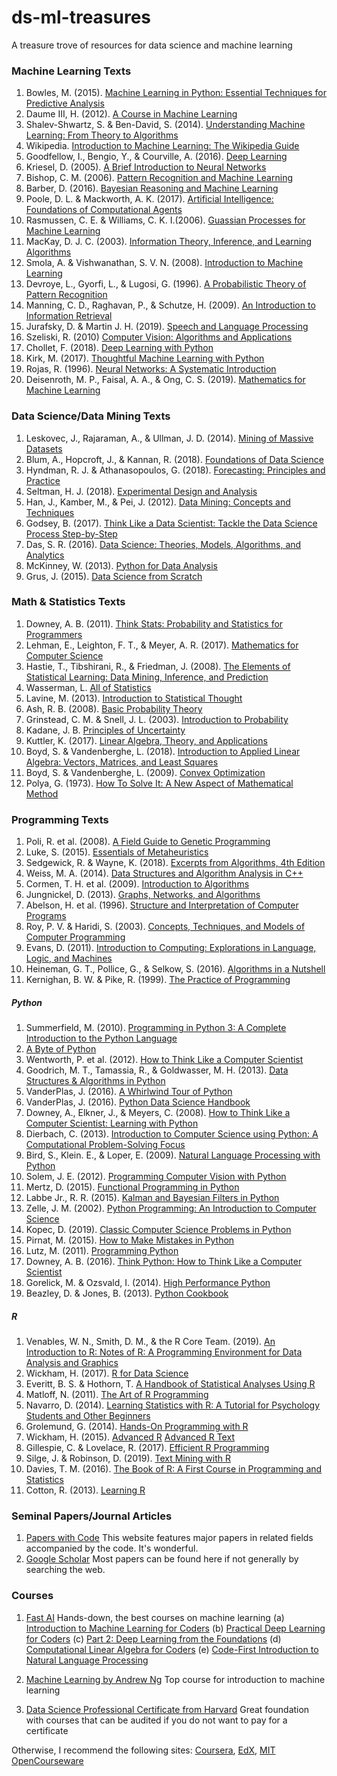 # ds-ml-treasures
A treasure trove of resources for data science and machine learning



### Machine Learning Texts
1. Bowles, M. (2015). [Machine Learning in Python: Essential Techniques for Predictive Analysis](https://pythonizame.s3.amazonaws.com/media/Book/machine-learning-python-essential-techniques-predictive-analysis/file/008c0aac-9784-11e5-964d-04015fb6ba01.pdf)
2. Daume III, H. (2012). [A Course in Machine Learning](http://ciml.info/dl/v0_8/ciml-v0_8-all.pdf)
3. Shalev-Shwartz, S. & Ben-David, S. (2014). [Understanding Machine Learning: From Theory to Algorithms](https://www.cs.huji.ac.il/~shais/UnderstandingMachineLearning/understanding-machine-learning-theory-algorithms.pdf)
4. Wikipedia. [Introduction to Machine Learning: The Wikipedia Guide](http://www.datascienceassn.org/sites/default/files/Introduction%20to%20Machine%20Learning.pdf)
5. Goodfellow, I., Bengio, Y., & Courville, A. (2016). [Deep Learning](http://www.deeplearningbook.org/)
6. Kriesel, D. (2005). [A Brief Introduction to Neural Networks](http://www.dkriesel.com/_media/science/neuronalenetze-en-zeta2-2col-dkrieselcom.pdf)
7. Bishop, C. M. (2006). [Pattern Recognition and Machine Learning](http://users.isr.ist.utl.pt/~wurmd/Livros/school/Bishop%20-%20Pattern%20Recognition%20And%20Machine%20Learning%20-%20Springer%20%202006.pdf)
8. Barber, D. (2016). [Bayesian Reasoning and Machine Learning](http://web4.cs.ucl.ac.uk/staff/D.Barber/textbook/091117.pdf)
9. Poole, D. L. & Mackworth, A. K. (2017). [Artificial Intelligence: Foundations of Computational Agents](https://artint.info/2e/html/ArtInt2e.html)
10. Rasmussen, C. E. & Williams, C. K. I.(2006). [Guassian Processes for Machine Learning](http://www.gaussianprocess.org/gpml/chapters/RW.pdf)
11. MacKay, D. J. C. (2003). [Information Theory, Inference, and Learning Algorithms](http://web.cs.iastate.edu/~honavar/infotheorybook.pdf)
12. Smola, A. & Vishwanathan, S. V. N. (2008). [Introduction to Machine Learning](http://alex.smola.org/drafts/thebook.pdf)
13. Devroye, L., Gyorfi, L., & Lugosi, G. (1996). [A Probabilistic Theory of Pattern Recognition](http://www.szit.bme.hu/~gyorfi/pbook.pdf)
14. Manning, C. D., Raghavan, P., & Schutze, H. (2009). [An Introduction to Information Retrieval](https://nlp.stanford.edu/IR-book/pdf/irbookprint.pdf)
15. Jurafsky, D. & Martin J. H. (2019). [Speech and Language Processing](https://web.stanford.edu/~jurafsky/slp3/)
16. Szeliski, R. (2010) [Computer Vision: Algorithms and Applications](http://szeliski.org/Book/drafts/SzeliskiBook_20100903_draft.pdf)
17. Chollet, F. (2018). [Deep Learning with Python](http://faculty.neu.edu.cn/yury/AAI/Textbook/Deep%20Learning%20with%20Python.pdf)
18. Kirk, M. (2017). [Thoughtful Machine Learning with Python](http://feineigle.com/static/books/2018/thoughtful_machine_learning_python/Thoughtful_Machine_Learning_with_Python_-_A_Test-Driven_Approach.pdf)
19. Rojas, R. (1996). [Neural Networks: A Systematic Introduction](http://page.mi.fu-berlin.de/rojas/neural/neuron.pdf)
20. Deisenroth, M. P., Faisal, A. A., & Ong, C. S. (2019). [Mathematics for Machine Learning](https://mml-book.github.io/book/mml-book.pdf)





### Data Science/Data Mining Texts
1. Leskovec, J., Rajaraman, A., & Ullman, J. D. (2014). [Mining of Massive Datasets](http://infolab.stanford.edu/~ullman/mmds/book.pdf)
2. Blum, A., Hopcroft, J., & Kannan, R. (2018). [Foundations of Data Science](https://www.cs.cornell.edu/jeh/book.pdf)
3. Hyndman, R. J. & Athanasopoulos, G. (2018). [Forecasting: Principles and Practice](https://otexts.com/fpp2/)
4. Seltman, H. J. (2018). [Experimental Design and Analysis](http://www.stat.cmu.edu/~hseltman/309/Book/Book.pdf)
5. Han, J., Kamber, M., & Pei, J. (2012). [Data Mining: Concepts and Techniques](https://myweb.sabanciuniv.edu/rdehkharghani/files/2016/02/The-Morgan-Kaufmann-Series-in-Data-Management-Systems-Jiawei-Han-Micheline-Kamber-Jian-Pei-Data-Mining.-Concepts-and-Techniques-3rd-Edition-Morgan-Kaufmann-2011.pdf)
6. Godsey, B. (2017). [Think Like a Data Scientist: Tackle the Data Science Process Step-by-Step](http://projectinformationsystem.com/venohostshare/download/dXBsb2Fkcy9lYm9vay9Qcm9ncmFtbWluZy9UaGluay1MaWtlLWEtRGF0YS1TY2llbnRpc3QtVGFja2xlLXRoZS1kYXRhLXNjaWVuY2UtcHJvY2Vzcy1zdGVwLWJ5LXN0ZXAucGRm/h/b413a5502fa344b7b6c146bfba81bc19)
7. Das, S. R. (2016). [Data Science: Theories, Models, Algorithms, and Analytics](https://srdas.github.io/Papers/DSA_Book.pdf)
8. McKinney, W. (2013). [Python for Data Analysis](http://bedford-computing.co.uk/learning/wp-content/uploads/2015/10/Python-for-Data-Analysis.pdf)
9. Grus, J. (2015). [Data Science from Scratch](http://math.ecnu.edu.cn/~lfzhou/seminar/%5BJoel_Grus%5D_Data_Science_from_Scratch_First_Princ.pdf)



### Math & Statistics Texts
1. Downey, A. B. (2011). [Think Stats: Probability and Statistics for Programmers](http://www.greenteapress.com/thinkstats/thinkstats.pdf)
2. Lehman, E., Leighton, F. T., & Meyer, A. R. (2017). [Mathematics for Computer Science](https://courses.csail.mit.edu/6.042/spring17/mcs.pdf)
3. Hastie, T., Tibshirani, R., & Friedman, J. (2008). [The Elements of Statistical Learning: Data Mining, Inference, and Prediction](https://web.stanford.edu/~hastie/ElemStatLearn//printings/ESLII_print10.pdf)
4. Wasserman, L. [All of Statistics](https://www.ic.unicamp.br/~wainer/cursos/1s2013/ml/livro.pdf)
5. Lavine, M. (2013). [Introduction to Statistical Thought](http://people.math.umass.edu/~lavine/Book/book.pdf)
6. Ash, R. B. (2008). [Basic Probability Theory](https://faculty.math.illinois.edu/~r-ash/BPT/BPT.pdf)
7. Grinstead, C. M. & Snell, J. L. (2003). [Introduction to Probability](https://math.dartmouth.edu/~prob/prob/prob.pdf)
8. Kadane, J. B. [Principles of Uncertainty](http://www.stat.cmu.edu/~kadane/principles.pdf)
9. Kuttler, K. (2017). [Linear Algebra, Theory, and Applications](https://math.byu.edu/~klkuttle/Linearalgebra.pdf)
10. Boyd, S. & Vandenberghe, L. (2018). [Introduction to Applied Linear Algebra: Vectors, Matrices, and Least Squares](https://web.stanford.edu/~boyd/vmls/vmls.pdf)
11. Boyd, S. & Vandenberghe, L. (2009). [Convex Optimization](https://web.stanford.edu/~boyd/cvxbook/bv_cvxbook.pdf)
12. Polya, G. (1973). [How To Solve It: A New Aspect of Mathematical Method](http://jwilson.coe.uga.edu/EMT725/References/Polya_HowToSolveIt.pdf)




### Programming Texts
1. Poli, R. et al. (2008). [A Field Guide to Genetic Programming](https://dces.essex.ac.uk/staff/rpoli/gp-field-guide/A_Field_Guide_to_Genetic_Programming.pdf)
2. Luke, S. (2015). [Essentials of Metaheuristics](https://cs.gmu.edu/~sean/book/metaheuristics/Essentials.pdf)
3. Sedgewick, R. & Wayne, K. (2018). [Excerpts from Algorithms, 4th Edition](https://algs4.cs.princeton.edu/home/)
4. Weiss, M. A. (2014). [Data Structures and Algorithm Analysis in C++](http://iips.icci.edu.iq/images/exam/DataStructuresAndAlgorithmAnalysisInCpp_2014.pdf)
5. Cormen, T. H. et al. (2009). [Introduction to Algorithms](http://ressources.unisciel.fr/algoprog/s00aaroot/aa00module1/res/%5BCormen-AL2011%5DIntroduction_To_Algorithms-A3.pdf)
6. Jungnickel, D. (2013). [Graphs, Networks, and Algorithms](https://doc.lagout.org/science/0_Computer%20Science/2_Algorithms/Graphs%2c%20Networks%20and%20Algorithms%20%284th%20ed.%29%20%5bJungnickel%202012-11-09%5d.pdf)
7. Abelson, H. et al. (1996). [Structure and Interpretation of Computer Programs](http://web.mit.edu/alexmv/6.037/sicp.pdf)
8. Roy, P. V. & Haridi, S. (2003). [Concepts, Techniques, and Models of Computer Programming](http://citeseerx.ist.psu.edu/viewdoc/download?doi=10.1.1.102.7366&rep=rep1&type=pdf)
9. Evans, D. (2011). [Introduction to Computing: Explorations in Language, Logic, and Machines](https://computingbook.org/FullText.pdf)
10. Heineman, G. T., Pollice, G., & Selkow, S. (2016). [Algorithms in a Nutshell](http://www.r-5.org/files/books/computers/algo-list/common/Heineman_Pollice_Selkow-Algorithms_in_a_Nutshell-EN.pdf)
11. Kernighan, B. W. & Pike, R. (1999). [The Practice of Programming](http://index-of.co.uk/Etc/The.Practice.of.Programming.-.B.W..Kernighan..pdf)


##### Python
1. Summerfield, M. (2010). [Programming in Python 3: A Complete Introduction to the Python Language](https://doc.lagout.org/programmation/python/Programming%20in%20Python%203_%20A%20Complete%20Introduction%20to%20the%20Python%20Language%20%282nd%20ed.%29%20%5BSummerfield%202009-11-22%5D.pdf)
2. [A Byte of Python](https://python.swaroopch.com/preface.html)
3. Wentworth, P. et al. (2012). [How to Think Like a Computer Scientist](http://openbookproject.net/thinkcs/python/english3e/)
4. Goodrich, M. T., Tamassia, R., & Goldwasser, M. H. (2013). [Data Structures & Algorithms in Python](https://doc.lagout.org/programmation/python/Data%20Structures%20and%20Algorithms%20in%20Python%20[Goodrich,%20Tamassia%20&%20Goldwasser%202013-03-18].pdf)
5. VanderPlas, J. (2016). [A Whirlwind Tour of Python](https://www.oreilly.com/programming/free/files/a-whirlwind-tour-of-python.pdf)
6. VanderPlas, J. (2016). [Python Data Science Handbook](https://jakevdp.github.io/PythonDataScienceHandbook/)
7. Downey, A., Elkner, J., & Meyers, C. (2008). [How to Think Like a Computer Scientist: Learning with Python](http://greenteapress.com/thinkpython/thinkCSpy/thinkCSpy.pdf)
8. Dierbach, C. (2013). [Introduction to Computer Science using Python: A Computational Problem-Solving Focus](https://doc.lagout.org/programmation/python/Introduction%20to%20Computer%20Science%20using%20Python_%20A%20Computational%20Problem-Solving%20Focus%20%5BDierbach%202012-12-25%5D.pdf)
9. Bird, S., Klein. E., & Loper, E. (2009). [Natural Language Processing with Python](http://www.datascienceassn.org/sites/default/files/Natural%20Language%20Processing%20with%20Python.pdf)
10. Solem, J. E. (2012). [Programming Computer Vision with Python](https://ia902301.us.archive.org/27/items/ProgrammingComputerVision/ProgrammingComputerVision.pdf)
11. Mertz, D. (2015). [Functional Programming in Python](https://ia801304.us.archive.org/20/items/functional-programming-python/functional-programming-python.pdf)
12. Labbe Jr., R. R. (2015). [Kalman and Bayesian Filters in Python](https://ia800304.us.archive.org/23/items/KalmanAndBayesianFiltersInPython/Kalman_and_Bayesian_Filters_in_Python.pdf)
13. Zelle, J. M. (2002). [Python Programming: An Introduction to Computer Science](http://citeseerx.ist.psu.edu/viewdoc/download?doi=10.1.1.111.6062&rep=rep1&type=pdf)
14. Kopec, D. (2019). [Classic Computer Science Problems in Python](http://file.allitebooks.com/20190312/Classic%20Computer%20Science%20Problems%20in%20Python.pdf)
15. Pirnat, M. (2015). [How to Make Mistakes in Python](https://www.oreilly.com/programming/free/files/how-to-make-mistakes-in-python.pdf)
16. Lutz, M. (2011). [Programming Python](https://doc.lagout.org/programmation/python/Programming%20Python%2C%204th%20Edition%20%282010%29.pdf)
17. Downey, A. B. (2016). [Think Python: How to Think Like a Computer Scientist](http://facweb.cs.depaul.edu/sjost/it211/documents/think-python-2nd.pdf)
18. Gorelick, M. & Ozsvald, I. (2014). [High Performance Python](http://img105.job1001.com/upload/adminnew/2015-02-03/1422940854-U8D8OE4.pdf)
19. Beazley, D. & Jones, B. (2013). [Python Cookbook](https://d.cxcore.net/Python/Python_Cookbook_3rd_Edition.pdf)



##### R
1. Venables, W. N., Smith, D. M., & the R Core Team. (2019). [An Introduction to R: Notes of R: A Programming Environment for Data Analysis and Graphics](https://cran.r-project.org/doc/manuals/r-release/R-intro.pdf)
2. Wickham, H. (2017). [R for Data Science](https://r4ds.had.co.nz/)
3. Everitt, B. S. & Hothorn, T. [A Handbook of Statistical Analyses Using R](http://www.ecostat.unical.it/tarsitano/Didattica/LabStat2/Everitt.pdf)
4. Matloff, N. (2011). [The Art of R Programming](http://diytranscriptomics.com/Reading/files/The%20Art%20of%20R%20Programming.pdf)
5. Navarro, D. (2014). [Learning Statistics with R: A Tutorial for Psychology Students and Other Beginners](http://www.fon.hum.uva.nl/paul/lot2015/Navarro2014.pdf)
6. Grolemund, G. (2014). [Hands-On Programming with R](https://d1b10bmlvqabco.cloudfront.net/attach/ighbo26t3ua52t/igp9099yy4v10/igz7vp4w5su9/OReilly_HandsOn_Programming_with_R_2014.pdf)
7. Wickham, H. (2015). [Advanced R](https://adv-r.hadley.nz/) [Advanced R Text](https://englianhu.files.wordpress.com/2016/05/advanced-r.pdf)
8. Gillespie, C. & Lovelace, R. (2017). [Efficient R Programming](https://csgillespie.github.io/efficientR/)
9. Silge, J. & Robinson, D. (2019). [Text Mining with R](https://www.tidytextmining.com/)
10. Davies, T. M. (2016). [The Book of R: A First Course in Programming and Statistics](http://the-eye.eu/public/Books/humble_books_20180509/thebookofr.pdf)
11. Cotton, R. (2013). [Learning R](http://kek.ksu.ru/eos/DataMining/1449357105_LearR.pdf)


### Seminal Papers/Journal Articles
1. [Papers with Code](https://paperswithcode.com) This website features major papers in related fields accompanied by the code. It's wonderful.
2. [Google Scholar](https://scholar.google.com) Most papers can be found here if not generally by searching the web.



### Courses
1. [Fast AI](https://www.fast.ai/) Hands-down, the best courses on machine learning
(a) [Introduction to Machine Learning for Coders](http://course18.fast.ai/ml)
(b) [Practical Deep Learning for Coders](https://course.fast.ai/)
(c) [Part 2: Deep Learning from the Foundations](https://course.fast.ai/part2)
(d) [Computational Linear Algebra for Coders](https://github.com/fastai/numerical-linear-algebra/blob/master/README.md)
(e) [Code-First Introduction to Natural Language Processing](https://www.fast.ai/2019/07/08/fastai-nlp/)

2. [Machine Learning by Andrew Ng](https://www.coursera.org/learn/machine-learning) Top course for introduction to machine learning

3. [Data Science Professional Certificate from Harvard](https://www.edx.org/professional-certificate/harvardx-data-science) Great foundation with courses that can be audited if you do not want to pay for a certificate

Otherwise, I recommend the following sites:
[Coursera](https://coursera.org/),
[EdX](https://www.edx.org/),
[MIT OpenCourseware](https://ocw.mit.edu/index.htm)
